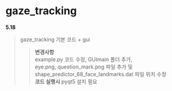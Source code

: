 # gaze_tracking  
**5.18**  
  >gaze_tracking 기본 코드 + gui  
  >>**변경사항**  
  >>example.py 코드 수정, GUImain 폴더 추가,  
  >>eye.png, question_mark.png 파일 추가 및 shape_predictor_68_face_landmarks.dat 파일 위치 수정  
  >**코드 실행시**
  >pyqt5 설치 필요
